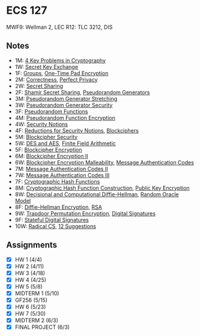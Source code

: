 # ECS 127
MWF9: Wellman 2, LEC
R12: TLC 3212, DIS
## Notes
- 1M: [4 Key Problems in Cryptography](../notes/cryptography.md)
- 1W: [Secret Key Exchange](../notes/key-exchange.md)
- 1F: [Groups](../notes/group.md), [One-Time Pad Encryption](../notes/one-time-pad.md)
- 2M: [Correctness](../notes/key-exchange.md), [Perfect Privacy](../notes/security-notion.md)
- 2W: [Secret Sharing](../notes/secret-sharing.md)
- 2F: [Shamir Secret Sharing](../notes/secret-sharing#shamir-secret-sharing), [Pseudorandom Generators](../notes/pseudorandom-generator.md)
- 3M: [Pseudorandom Generator Stretching](../notes/pseudorandom-generator.md)
- 3W: [Pseudorandom Generator Security](../notes/pseudorandom-generator.md)
- 3F: [Pseudorandom Functions](../notes/pseudorandom-function.md)
- 4M: [Pseudorandom Function Encryption](../notes/pseudorandom-function.md)
- 4W: [Security Notions](../notes/security-notion.md)
- 4F: [Reductions for Security Notions](../notes/security-notion.md), [Blockciphers](../notes/pseudorandom-permutation.md)
- 5M: [Blockcipher Security](../notes/pseudorandom-permutation.md)
- 5W: [DES and AES](../notes/pseudorandom-permutation.md), [Finite Field Arithmetic](../notes/field.md#arithmetic)
- 5F: [Blockcipher Encryption](../notes/pseudorandom-permutation.md)
- 6M: [Blockcipher Encryption II](../notes/pseudorandom-permutation.md)
- 6W: [Blockcipher Encryption Malleability](../notes/pseudorandom-permutation.md), [Message Authentication Codes](../notes/message-authentication-code.md)
- 7M: [Message Authentication Codes II](../notes/message-authentication-code.md)
- 7W: [Message Authentication Codes III](../notes/message-authentication-code.md)
- 7F: [Cryptographic Hash Functions](../notes/hash-function.md#cryptography)
- 8M: [Cryptographic Hash Function Construction](../notes/hash-function.md#cryptography), [Public Key Encryption](../notes/public-key-encryption.md)
- 8W: [Decisional and Computational Diffie-Hellman](../notes/security-notion.md), [Random Oracle Model](../notes/public-key-encryption.md)
- 8F: [Diffie-Hellman Encryption](../notes/public-key-encryption.md), [RSA](../notes/public-key-encryption.md)
- 9W: [Trapdoor Permutation Encryption](../notes/public-key-encryption.md), [Digital Signatures](../notes/digital-signature.md)
- 9F: [Stateful Digital Signatures](../notes/digital-signature.md)
- 10W: [Radical CS](https://web.cs.ucdavis.edu/~rogaway/papers/radical.pdf), [12 Suggestions](https://web.cs.ucdavis.edu/~rogaway/classes/127/spring24/dozen.pdf)
## Assignments
- [x] HW 1 (4/4)
- [x] HW 2 (4/11)
- [x] HW 3 (4/18)
- [x] HW 4 (4/25)
- [x] HW 5 (5/8)
- [x] MIDTERM 1 (5/10)
- [x] GF256 (5/15)
- [x] HW 6 (5/23)
- [x] HW 7 (5/30)
- [x] MIDTERM 2 (6/3)
- [x] FINAL PROJECT (6/3)